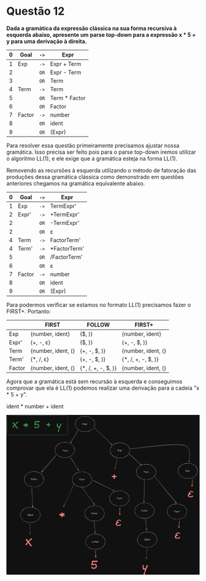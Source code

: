 # Questão 12

**Dada a gramática da expressão clássica na sua forma recursiva à esquerda abaixo, apresente um parse top-down para a expressão x * 5 + y para uma derivação à direita.**

|0 | Goal   |`->`| Expr          |
|--|--------| ---| --------------|
|1 | Exp    |`->`| Expr + Term   |
|2 |        |`OR`| Expr - Term   |
|3 |        |`OR`| Term          |
|4 | Term   |`->`| Term          |
|5 |        |`OR`| Term * Factor |
|6 |        |`OR`| Factor        |
|7 | Factor |`->`| number        |
|8 |        |`OR`| ident         |
|9 |        |`OR`| (Expr)        |

Para resolver essa questão primeiramente precisamos ajustar nossa gramática. Isso precisa ser feito pois para o parse top-down iremos utilizar o algoritmo LL(1), e ele exige que a gramática esteja na forma LL(1).

Removendo as recursões à esquerda utilizando o método de fatoração das produções dessa gramática clássica como demonstrado em questões anteriores chegamos na gramática equivalente abaixo.

|0 | Goal   |`->`| Expr          |
|--|--------| ---| --------------|
|1 | Exp    |`->`| TermExpr'     |
|2 | Expr'  |`->`| +TermExpr'    |
|2 |        |`OR`| -TermExpr'    |
|2 |        |`OR`| ε             |
|4 | Term   |`->`| FactorTerm'   |
|4 | Term'  |`->`| *FactorTerm'  |
|5 |        |`OR`| /FactorTerm'  |
|6 |        |`OR`| ε             |
|7 | Factor |`->`| number        |
|8 |        |`OR`| ident         |
|9 |        |`OR`| (Expr)        |

Para podermos verificar se estamos no formato LL(1) precisamos fazer o FIRST+. Portanto:

|        | FIRST              | FOLLOW           | FIRST+             |
|--------|--------------------|------------------|--------------------|
| Exp    |{number, ident}     |{$, )}            |{number, ident}     |
| Expr'  |{+, -, ε}           |{$, )}            |{+, -, $, )}        |
| Term   |{number, ident, (}  |{+, -, $, )}      |{number, ident, (}  |
| Term'  |{*, /, ε}           |{+, -, $, )}      |{*, /, +, -, $, )}  |
| Factor |{number, ident, (}  |{*, /, +, -, $, )}|{number, ident, (}  |

Agora que a gramática está sem recursão à esquerda e conseguimos comprovar que ela é LL(1) podemos realizar uma derivação para a cadeia "x * 5 + y".

ident * number + ident

![q13](./assets/12.png)